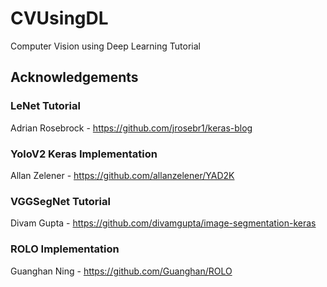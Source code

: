 # CVUsingDL
Computer Vision using Deep Learning Tutorial

## Acknowledgements
### LeNet Tutorial
Adrian Rosebrock - 
https://github.com/jrosebr1/keras-blog

### YoloV2 Keras Implementation
Allan Zelener - https://github.com/allanzelener/YAD2K

### VGGSegNet Tutorial
Divam Gupta - https://github.com/divamgupta/image-segmentation-keras

### ROLO Implementation
Guanghan Ning - https://github.com/Guanghan/ROLO
